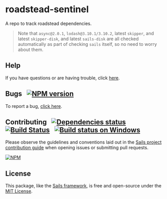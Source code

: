 # roadstead-sentinel
A repo to track roadstead dependencies.


> Note that `async@2.0.1`, `lodash@3.10.1/3.10.2`, latest `skipper`, and latest `skipper-disk`, and latest `sails-disk` are all checked automatically as part of checking `sails` itself, so no need to worry about them.


## Help

If you have questions or are having trouble, click [here](http://sailsjs.com/support).


## Bugs &nbsp; [![NPM version](https://badge.fury.io/js/roadstead-sentinel.svg)](http://npmjs.com/package/roadstead-sentinel)

To report a bug, [click here](http://sailsjs.com/bugs).


## Contributing &nbsp; [![Dependencies status](https://david-dm.org/sailsbot/roadstead-sentinel.svg)](https://david-dm.org/sailsbot/roadstead-sentinel) &nbsp; [![Build Status](https://travis-ci.org/balderdashy/roadstead-sentinel.png?branch=master)](https://travis-ci.org/sailsbot/roadstead-sentinel) &nbsp; [![Build status on Windows](https://ci.appveyor.com/api/projects/status/dp9e8vm3lwfxdil2/branch/master?svg=true)](https://ci.appveyor.com/project/sailsbot/roadstead-sentinel/branch/master)


Please observe the guidelines and conventions laid out in the [Sails project contribution guide](http://sailsjs.com/contribute) when opening issues or submitting pull requests.

[![NPM](https://nodei.co/npm/roadstead-sentinel.png?downloads=true)](http://npmjs.com/package/roadstead-sentinel)

## License

This package, like the [Sails framework](http://sailsjs.com), is free and open-source under the [MIT License](http://sailsjs.com/license).

